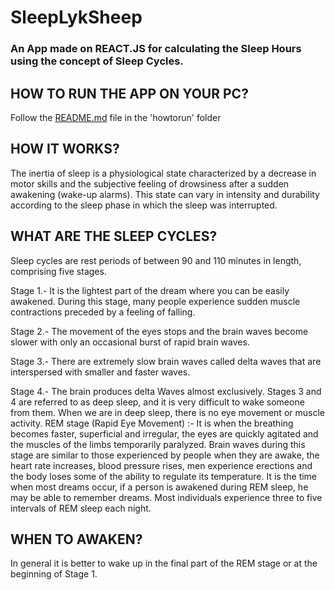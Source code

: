 # SleepLykSheep

### An App made on REACT.JS for calculating the Sleep Hours using the concept of Sleep Cycles.

## HOW TO RUN THE APP ON YOUR PC?

Follow the [README.md](https://github.com/imjithin2077/SleepLykSheep/tree/master/howtorun) file in the 'howtorun' folder

## HOW IT WORKS?
The inertia of sleep is a physiological state
characterized by a decrease in motor skills and the
subjective feeling of drowsiness after a sudden
awakening (wake-up alarms). This state can vary in
intensity and durability according to the sleep phase
in which the sleep was interrupted.

## WHAT ARE THE SLEEP CYCLES?
Sleep cycles are rest periods of between 90 and 110
minutes in length, comprising five stages.

Stage 1.- It is the lightest part of the dream where
you can be easily awakened. During this stage, many
people experience sudden muscle contractions
preceded by a feeling of falling.

Stage 2.- The movement of the eyes stops and the
brain waves become slower with only an occasional
burst of rapid brain waves.

Stage 3.- There are extremely slow brain waves
called delta waves that are interspersed with smaller
and faster waves.

Stage 4.- The brain produces delta Waves almost
exclusively. Stages 3 and 4 are referred to as deep
sleep, and it is very difficult to wake someone from
them. When we are in deep sleep, there is no eye
movement or muscle activity.
REM stage (Rapid Eye Movement) :- It is when the
breathing becomes faster, superficial and irregular,
the eyes are quickly agitated and the muscles of the
limbs temporarily paralyzed. Brain waves during this
stage are similar to those experienced by people
when they are awake, the heart rate increases, blood
pressure rises, men experience erections and the
body loses some of the ability to regulate its
temperature. It is the time when most dreams occur,
if a person is awakened during REM sleep, he may be
able to remember dreams. Most individuals
experience three to five intervals of REM sleep each
night.

## WHEN TO AWAKEN?

In general it is better to wake up in the final part of the
REM stage or at the beginning of Stage 1.
